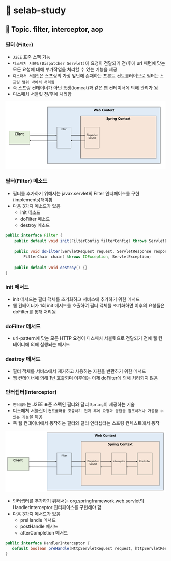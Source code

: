 # :book: selab-study
## :pushpin: Topic. filter, interceptor, aop

### 필터 (Filter)
- `J2EE` 표준 스펙 기능
- `디스패처 서블릿(Dispatcher Servlet)`에 요청이 전달되기 전/후에 url 패턴에 맞는 모든 요청에 대해 부가작업을 처리할 수 있는 기능을 제공
- `디스패처 서블릿`은 스프링의 가장 앞단에 존재하는 프론트 컨트롤러이므로 필터는 `스프링 범위 밖에서 처리됨`
- 즉 스프링 컨테이너가 아닌 톰캣(tomcat)과 같은 웹 컨테이너에 의해 관리가 됨 
- 디스패처 서블릿 전/후에 처리함

![](../images/filter.PNG)

### 필터(Filter) 메소드
- 필터를 추가하기 위해서는 javax.servlet의 Filter 인터페이스를 구현(implements)해야함
- 다음 3가지 메소드가 있음
    - init 메소드
    - doFilter 메소드
    - destroy 메소드
    
    
````java
public interface Filter {
    public default void init(FilterConfig filterConfig) throws ServletException {}
    
    public void doFilter(ServletRequest request, ServletResponse response,
        FilterChain chain) throws IOException, ServletException;
    
    public default void destroy() {}
}
````

### init 메서드
- init 메서드는 필터 객체를 초기화하고 서비스에 추가하기 위한 메서드
- 웹 컨테이너가 1회 init 메서드를 호출하여 필터 객체를 초기화하면 이후의 요청들은 doFilter를 통해 처리됨


### doFilter 메서드
- url-pattern에 맞는 모든 HTTP 요청이 디스패처 서블릿으로 전달되기 전에 웹 컨테이너에 의해 실행되는 메서드

### destroy 메서드
- 필터 객체를 서비스에서 제거하고 사용하는 자원을 반환하기 위한 메서드
- 웹 컨테이너에 의해 1번 호출되며 이후에는 이제 doFilter에 의해 처리되지 않음


### 인터셉터(Interceptor)
- `인터셉터`는 J2EE 표준 스펙인 필터와 달리 `Spring`이 제공하는 기술
- 디스패처 서블릿이 `컨트롤러를 호출하기 전과 후에 요청과 응답을 참조하거나 가공할 수 있는 기능`을 제공
- 즉 웹 컨테이너에서 동작하는 필터와 달리 인터셉터는 스프링 컨텍스트에서 동작

![](../images/인터셉터.PNG)

- 인터셉터를 추가하기 위해서는 org.springframework.web.servlet의 HandlerInterceptor 인터페이스를 구현해야 함
- 다음 3가지 메서드가 있음
    - preHandle 메서드
    - postHandle 메서드
    - afterCompletion 메서드
    
 ```java
public interface HandlerInterceptor {
    default boolean preHandle(HttpServletRequest request, httpServletResponse resp)
}
```